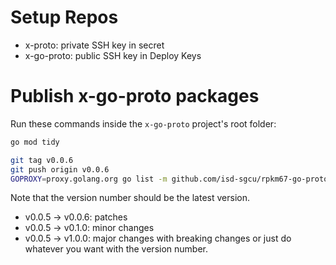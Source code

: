 # Setup Repos
- x-proto: private SSH key in secret
- x-go-proto: public SSH key in Deploy Keys

# Publish x-go-proto packages
Run these commands inside the `x-go-proto` project's root folder:
```bash
go mod tidy

git tag v0.0.6
git push origin v0.0.6
GOPROXY=proxy.golang.org go list -m github.com/isd-sgcu/rpkm67-go-proto@v0.0.6
```
Note that the version number should be the latest version.
- v0.0.5 -> v0.0.6: patches
- v0.0.5 -> v0.1.0: minor changes
- v0.0.5 -> v1.0.0: major changes with breaking changes
or just do whatever you want with the version number.